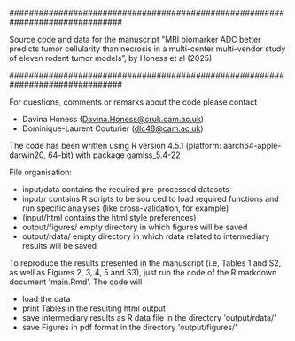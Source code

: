 ###############################################################################

Source code and data for the manuscript "MRI biomarker ADC better predicts 
	tumor cellularity than necrosis in a multi-center multi-vendor study 
	of eleven rodent tumor models”, by Honess et al (2025)

###############################################################################

For questions, comments or remarks about the code please contact  
- Davina Honess (Davina.Honess@cruk.cam.ac.uk)
- Dominique-Laurent Couturier (dlc48@cam.ac.uk)

The code has been written using R version 4.5.1 (platform: aarch64-apple-darwin20, 
64-bit) with package gamlss_5.4-22


File organisation:
- input/data contains the required pre-processed datasets
- input/r contains R scripts to be sourced to load required functions and
  run specific analyses (like cross-validation, for example)
- (input/html contains the html style preferences)
- output/figures/ empty directory in which figures will be saved 
- output/rdata/ empty directory in which rdata related to intermediary results
  will be saved

To reproduce the results presented in the manuscript (i.e, Tables 1 and S2, 
as well as Figures 2, 3, 4, 5 and S3), just run the code of the R markdown document 
'main.Rmd'. The code will
- load the data
- print Tables in the resulting html output 
- save intermediary results as R data file in the directory 'output/rdata/'
- save Figures in pdf format in the directory 'output/figures/'





